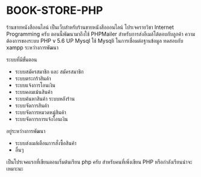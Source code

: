 # BOOK-STORE-PHP
ร้านขายหนังสืออนไลน์
เป็นเว็บสำหรับร้านขายหนังสือออนไลน์ โปรเจครายวิชา Internet Programming ครับ 
ตอนนี้พัฒนามาถึงใช้ PHPMailer สำหรับการส่งอีเมล์โต้ตอบกับลูกค้า
ความต้องการของระบบ 
PHP v 5.6 UP
Mysql
ใช้ Mysqli ในการเชื่อมต่อฐานข้อมูล 
ทดสอบกับ xampp ระหว่างการพัฒนา

ระบบที่มีขั้นตอน 
- ระบบสมัครสมาชิก และ สมัครสมาชิก
- ระบบตระกร้าสินค้า 
- ระบบแจ้งการโอนเงิน 
- ระบบคอมเม้นสินค้า
- ระบบค้นหาสินค้า 
ระบบหลังร้าน 
- ระบบจัดการสินค้า 
- ระบบจัดการหมวดหมู่สินค้า 
- ระบบจัดการการแจ้งโอนเงิน 

อยู่ระหว่างการพัฒนา
- ระบบส่งเมล์เตือนการสั่งซื้อสินค้า 
- อื่นๆ

เป็นโปรเจคแรกที่เขียนตอนเริ่มต้นเรียน php ครับ 
สำหรับคนที่เพิ่งเขียน PHP หรือกำลังเรียนน่าจะเหมาะนะ



